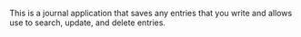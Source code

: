 This is a journal application that saves any entries that you write and allows use to search, update, and delete entries.

